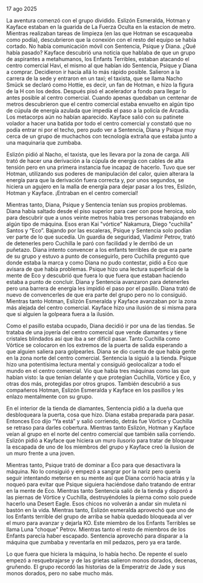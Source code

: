 17 ago 2025

La aventura comenzó con el grupo dividido.
Eslizón Esmeralda, Hotman y Kayface estaban en la guarida de La Fuerza Oculta en la estacion de metro. Mientras realizaban tareas de limpieza (en las que Hotman se escaqueaba como podía), descubrieron que la conexión con el resto del equipo se había cortado. No había comunicación móvil con Sentencia, Psique y Diana. ¿Qué había pasado? Kayface descubrió una noticia que hablaba de que un grupo de aspirantes a metahumanos, los Enfants Terribles, estaban atacando el centro comercial Havi, el mismo al que habían ido Sentencia, Psique y Diana a comprar. Decidieron ir hacia allá lo más rápido posible. Salieron a la carrera de la sede y entraron en un taxi; el taxista, que se llama Nacho Smück se declaró como Hottie, es decir, un fan de Hotman, e hizo la figura de la H con los dedos. Después pisó el acelerador a fondo para llegar lo antes posible al centro comercial. Cuando apenas quedaban un centenar de metros descubrieron que el centro comercial estaba envuelto en algún tipo de cúpula de energía azulada que impedía el paso a la policía de Arcadia. Los metacorps aún no habían aparecido. Kayface salió con su patinete volador a hacer una batida por todo el centro comercial y constató que no podía entrar ni por el techo, pero pudo ver a Sentencia, Diana y Psique muy cerca de un grupo de muchachos con tecnología extraña que estaba junto a una maquinaria que zumbaba.

Eslizón pidió al Nacho, el taxista, que les llevara por la zona de carga. Allí trató de hacer una derivación a la cúpula de energía con cables de alta tensión pero en una primera instancia fue incapaz de hacerlo. Tuvo que ser Hotman, utilizando sus poderes de manipulación del calor, quien alterara la energía para que la derivación fuera correcta y, por unos segundos, se hiciera un agujero en la malla de energía para dejar pasar a los tres, Eslizón, Hotman y Kayface. ¡Entraban en el centro comercial!

Mientras tanto, Diana, Psique y Sentencia tenían sus propios problemas. Diana había saltado desde el piso superior para caer con pose heroica, solo para descubrir que a unos veinte metros había tres personas trabajando en algún tipo de máquina. Esos eran Kai "vórtice" Nakamura, Diego "cuchilla" Santos y “Eco”. Bajando por las escaleras, Psique y Sentencia solo podían ver parte de lo que sucedía. Un guardia de seguridad, Vladimir Petrov, trató de detenerles pero Cuchilla le paró con facilidad y le derribó de un puñetazo. Diana intento convencer a los enfants terribles de que era parte de su grupo y estuvo a punto de conseguirlo, pero Cuchilla preguntó que donde estaba la marca y como Diana no pudo contestar, pidió a Eco que avisara de que había problemas. Psique hizo una lectura superficial de la mente de Eco y descubrió que fuera lo que fuera que estaban haciendo estaba a punto de concluir. Diana y Sentencia avanzaron para detenerles pero una barrera de energía les impidió el paso por el pasillo. Diana trató de nuevo de convencerles de que era parte del grupo pero no lo consiguió. Mientras tanto Hotman, Eslizón Esmeralda y Kayface avanzaban por la zona más alejada del centro comercial. Kayface hizo una ilusión de si misma para que si alguien la golpeara fuera a la ilusión.

Como el pasillo estaba ocupado, Diana decidió ir por una de las tiendas. Se trataba de una joyería del centro comercial que vende diamantes y tiene cristales blindados así que iba a ser difícil pasar. Tanto Cuchilla como Vórtice se colocaron en los extremos de la puerta de salida esperando a que alguien saliera para golpearles. Diana se dio cuenta de que había gente en la zona norte del centro comercial. Sentencia la siguió a la tienda. Psique hizo una potentísima lectura mental y consiguió geolocalízar a todo el mundo en el centro comercial. Vio que había tres máquinas como las que habían visto: la que tenían delante y que protegían Cuchilla, Vórtice y Eco, y otras dos más, protegidas por otros grupos. También descubrió a sus compañeros Hotman, Eslizón Esmeralda y Kayface en los pasillos y les enlazo mentalmente con su grupo.

En el interior de la tienda de diamantes, Sentencia pidió a la dueña que desbloqueara la puerta, cosa que hizo. Diana estaba preparada para pasar. Entonces Eco dijo “Ya está” y salió corriendo, detrás fue Vórtice y Cuchilla se retraso para darles cobertura. Mientras tanto Eslizón, Hotman y Kayface veían al grupo en el norte del centro comercial que también salía corriendo. Eslizón pidió a Kayface que hiciera un muro ilusorio para tratar de bloquear la escapada de uno de los miembros del grupo y Kayface creó la ilusion de un muro frente a una joven. 

Mientras tanto, Psique trató de dominar a Eco para que desactivara la máquina. No lo consiguió y empezó a sangrar por la nariz pero quería seguir intentando meterse en su mente así que Diana corrió hacia atrás y la noqueó para evitar que Psique siguiera haciéndose daño tratando de entrar en la mente de Eco. Mientras tanto Sentencia salió de la tienda y disporó a las piernas de Vórtice y Cuchilla, destruyéndoles la pierna como solo puede hacerlo una Desert Eagle. Esos chicos no volverán a andar sin muleta ni bastón en la vida. Mientras tanto, Eslizón esmeralda aprovechó que uno de los Enfants terrible del grupo de arriba se había quedado bloqueada al ver el muro para avanzar y dejarla KO. Este miembro de los Enfants Terribles se llama Luna "choque" Petrov. Mientras tanto el resto de miembros de los Enfants parecía haber escapado. Sentencia aprovechó para disparar a la máquina que zumbaba y reventarla en mil pedazos, pero ya era tarde.

Lo que fuera que hiciera la máquina, lo había hecho. De repente el suelo empezó a resquebrajarse y de las grietas salieron monos dorados, decenas, gruñendo. El grupo recordó las historias de la Emperatriz de Jade y sus monos dorados, pero no sabe mucho más.


